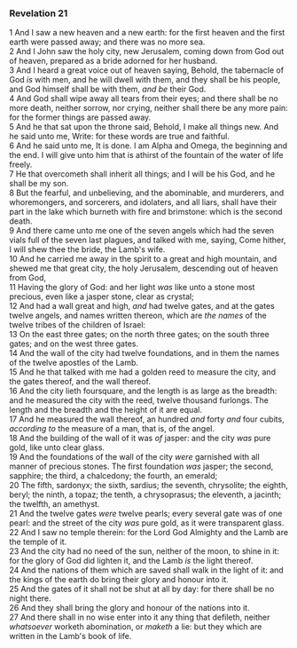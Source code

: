 ### Revelation 21

1 And I saw a new heaven and a new earth: for the first heaven and the first earth were passed away; and there was no more sea.  
2 And I John saw the holy city, new Jerusalem, coming down from God out of heaven, prepared as a bride adorned for her husband.  
3 And I heard a great voice out of heaven saying, Behold, the tabernacle of God *is* with men, and he will dwell with them, and they shall be his people, and God himself shall be with them, *and be* their God.  
4 And God shall wipe away all tears from their eyes; and there shall be no more death, neither sorrow, nor crying, neither shall there be any more pain: for the former things are passed away.  
5 And he that sat upon the throne said, Behold, I make all things new. And he said unto me, Write: for these words are true and faithful.  
6 And he said unto me, It is done. I am Alpha and Omega, the beginning and the end. I will give unto him that is athirst of the fountain of the water of life freely.  
7 He that overcometh shall inherit all things; and I will be his God, and he shall be my son.  
8 But the fearful, and unbelieving, and the abominable, and murderers, and whoremongers, and sorcerers, and idolaters, and all liars, shall have their part in the lake which burneth with fire and brimstone: which is the second death.  
9 And there came unto me one of the seven angels which had the seven vials full of the seven last plagues, and talked with me, saying, Come hither, I will shew thee the bride, the Lamb's wife.  
10 And he carried me away in the spirit to a great and high mountain, and shewed me that great city, the holy Jerusalem, descending out of heaven from God,  
11 Having the glory of God: and her light *was* like unto a stone most precious, even like a jasper stone, clear as crystal;  
12 And had a wall great and high, *and* had twelve gates, and at the gates twelve angels, and names written thereon, which are *the names* of the twelve tribes of the children of Israel:  
13 On the east three gates; on the north three gates; on the south three gates; and on the west three gates.  
14 And the wall of the city had twelve foundations, and in them the names of the twelve apostles of the Lamb.  
15 And he that talked with me had a golden reed to measure the city, and the gates thereof, and the wall thereof.  
16 And the city lieth foursquare, and the length is as large as the breadth: and he measured the city with the reed, twelve thousand furlongs. The length and the breadth and the height of it are equal.  
17 And he measured the wall thereof, an hundred *and* forty *and* four cubits, *according to* the measure of a man, that is, of the angel.  
18 And the building of the wall of it was *of* jasper: and the city *was* pure gold, like unto clear glass.  
19 And the foundations of the wall of the city *were* garnished with all manner of precious stones. The first foundation *was* jasper; the second, sapphire; the third, a chalcedony; the fourth, an emerald;  
20 The fifth, sardonyx; the sixth, sardius; the seventh, chrysolite; the eighth, beryl; the ninth, a topaz; the tenth, a chrysoprasus; the eleventh, a jacinth; the twelfth, an amethyst.  
21 And the twelve gates *were* twelve pearls; every several gate was of one pearl: and the street of the city *was* pure gold, as it were transparent glass.  
22 And I saw no temple therein: for the Lord God Almighty and the Lamb are the temple of it.  
23 And the city had no need of the sun, neither of the moon, to shine in it: for the glory of God did lighten it, and the Lamb *is* the light thereof.  
24 And the nations of them which are saved shall walk in the light of it: and the kings of the earth do bring their glory and honour into it.  
25 And the gates of it shall not be shut at all by day: for there shall be no night there.  
26 And they shall bring the glory and honour of the nations into it.  
27 And there shall in no wise enter into it any thing that defileth, neither *whatsoever* worketh abomination, or *maketh* a lie: but they which are written in the Lamb's book of life.  
